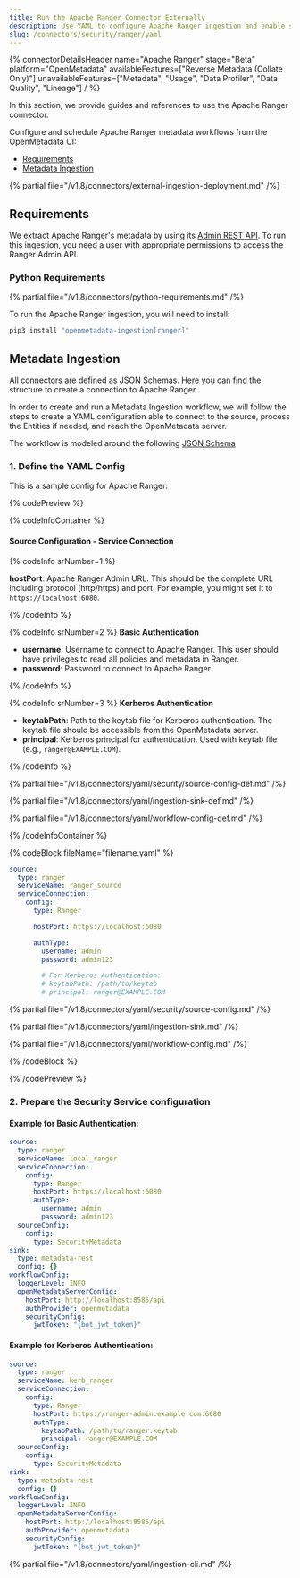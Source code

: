 ```yaml
---
title: Run the Apache Ranger Connector Externally
description: Use YAML to configure Apache Ranger ingestion and enable security policy metadata extraction and reverse metadata tracking.
slug: /connectors/security/ranger/yaml
---
```


{% connectorDetailsHeader
name="Apache Ranger"
stage="Beta"
platform="OpenMetadata"
availableFeatures=["Reverse Metadata (Collate Only)"]
unavailableFeatures=["Metadata", "Usage", "Data Profiler", "Data Quality", "Lineage"]
/ %}

In this section, we provide guides and references to use the Apache Ranger connector.

Configure and schedule Apache Ranger metadata workflows from the OpenMetadata UI:

- [Requirements](#requirements)
- [Metadata Ingestion](#metadata-ingestion)

{% partial file="/v1.8/connectors/external-ingestion-deployment.md" /%}

## Requirements

We extract Apache Ranger's metadata by using its [Admin REST API](https://ranger.apache.org/apidocs/index.html). To run this ingestion, you need a user with appropriate permissions to access the Ranger Admin API.

### Python Requirements

{% partial file="/v1.8/connectors/python-requirements.md" /%}

To run the Apache Ranger ingestion, you will need to install:

```bash
pip3 install "openmetadata-ingestion[ranger]"
```

## Metadata Ingestion

All connectors are defined as JSON Schemas.
[Here](https://github.com/open-metadata/OpenMetadata/blob/main/openmetadata-spec/src/main/resources/json/schema/entity/services/connections/security/rangerConnection.json)
you can find the structure to create a connection to Apache Ranger.

In order to create and run a Metadata Ingestion workflow, we will follow
the steps to create a YAML configuration able to connect to the source,
process the Entities if needed, and reach the OpenMetadata server.

The workflow is modeled around the following
[JSON Schema](https://github.com/open-metadata/OpenMetadata/blob/main/openmetadata-spec/src/main/resources/json/schema/metadataIngestion/workflow.json)

### 1. Define the YAML Config

This is a sample config for Apache Ranger:

{% codePreview %}

{% codeInfoContainer %}

#### Source Configuration - Service Connection

{% codeInfo srNumber=1 %}

**hostPort**: Apache Ranger Admin URL. This should be the complete URL including protocol (http/https) and port. For example, you might set it to `https://localhost:6080`.

{% /codeInfo %}

{% codeInfo srNumber=2 %}
**Basic Authentication**

- **username**: Username to connect to Apache Ranger. This user should have privileges to read all policies and metadata in Ranger.
- **password**: Password to connect to Apache Ranger.

{% /codeInfo %}

{% codeInfo srNumber=3 %}
**Kerberos Authentication**

- **keytabPath**: Path to the keytab file for Kerberos authentication. The keytab file should be accessible from the OpenMetadata server.
- **principal**: Kerberos principal for authentication. Used with keytab file (e.g., `ranger@EXAMPLE.COM`).

{% /codeInfo %}

{% partial file="/v1.8/connectors/yaml/security/source-config-def.md" /%}

{% partial file="/v1.8/connectors/yaml/ingestion-sink-def.md" /%}

{% partial file="/v1.8/connectors/yaml/workflow-config-def.md" /%}

{% /codeInfoContainer %}

{% codeBlock fileName="filename.yaml" %}

```yaml {% isCodeBlock=true %}
source:
  type: ranger
  serviceName: ranger_source
  serviceConnection:
    config:
      type: Ranger
```
```yaml {% srNumber=1 %}
      hostPort: https://localhost:6080
```
```yaml {% srNumber=2 %}
      authType:
        username: admin
        password: admin123
```
```yaml {% srNumber=3 %}
        # For Kerberos Authentication:
        # keytabPath: /path/to/keytab
        # principal: ranger@EXAMPLE.COM
```

{% partial file="/v1.8/connectors/yaml/security/source-config.md" /%}

{% partial file="/v1.8/connectors/yaml/ingestion-sink.md" /%}

{% partial file="/v1.8/connectors/yaml/workflow-config.md" /%}

{% /codeBlock %}

{% /codePreview %}

### 2. Prepare the Security Service configuration

#### Example for Basic Authentication:

```yaml
source:
  type: ranger
  serviceName: local_ranger
  serviceConnection:
    config:
      type: Ranger
      hostPort: https://localhost:6080
      authType:
        username: admin
        password: admin123
  sourceConfig:
    config:
      type: SecurityMetadata
sink:
  type: metadata-rest
  config: {}
workflowConfig:
  loggerLevel: INFO
  openMetadataServerConfig:
    hostPort: http://localhost:8585/api
    authProvider: openmetadata
    securityConfig:
      jwtToken: "{bot_jwt_token}"
```

#### Example for Kerberos Authentication:

```yaml
source:
  type: ranger
  serviceName: kerb_ranger
  serviceConnection:
    config:
      type: Ranger
      hostPort: https://ranger-admin.example.com:6080
      authType:
        keytabPath: /path/to/ranger.keytab
        principal: ranger@EXAMPLE.COM
  sourceConfig:
    config:
      type: SecurityMetadata
sink:
  type: metadata-rest
  config: {}
workflowConfig:
  loggerLevel: INFO
  openMetadataServerConfig:
    hostPort: http://localhost:8585/api
    authProvider: openmetadata
    securityConfig:
      jwtToken: "{bot_jwt_token}"
```

{% partial file="/v1.8/connectors/yaml/ingestion-cli.md" /%} 